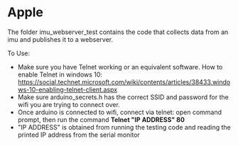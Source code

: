 # Apple

The folder imu_webserver_test contains the code that collects data from an imu and publishes it to a webserver.

To Use:
 - Make sure you have Telnet working or an equivalent software. How to enable Telnet in windows 10: https://social.technet.microsoft.com/wiki/contents/articles/38433.windows-10-enabling-telnet-client.aspx
 - Make sure arduino_secrets.h has the correct SSID and password for the wifi you are trying to connect over.
 - Once arduino is connected to wifi, connect via telnet: open command prompt, then run the command <b>Telnet "IP ADDRESS" 80</b>
  - "IP ADDRESS" is obtained from running the testing code and reading the printed IP address from the serial monitor
